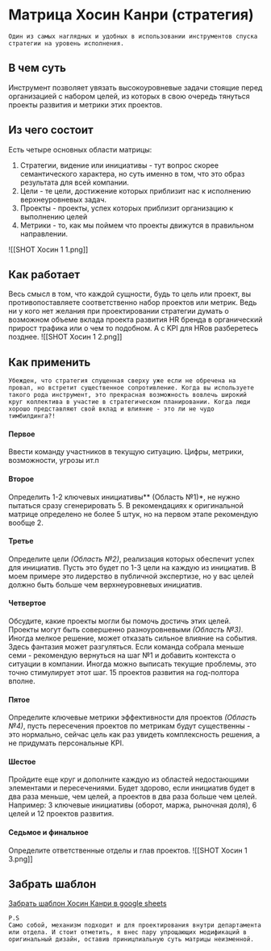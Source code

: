 
# Матрица Хосин Канри (стратегия)

```
Один из самых наглядных и удобных в использовании инструментов спуска стратегии на уровень исполнения.
```

## В чем суть
Инструмент позволяет увязать высокоуровневые задачи стоящие перед организацией с набором целей, из которых в свою очередь тянуться проекты развития и метрики этих проектов. 

## Из чего состоит
Есть четыре основных области матрицы:
1. Стратегии, видение или инициативы - тут вопрос скорее семантического характера, но суть именно в том, что это образ результата для всей компании. 
2. Цели - те цели, достижение которых приблизит нас к исполнению верхнеуровневых задач. 
3. Проекты - проекты, успех которых приблизит организацию к выполнению целей
4. Метрики - то, как мы поймем что проекты движутся в правильном направлении. 
   
![[SHOT Хосин 1 1.png]]

## Как работает
Весь смысл в том, что каждой сущности, будь то цель или проект, вы противопоставляете соответственно набор проектов или метрик. Ведь ни у кого нет желания при проектировании стратегии думать о возможном объеме вклада проекта развития HR бренда в органический прирост трафика или о чем то подобном. А с KPI для HRов разберетесь позднее.
![[SHOT Хосин 1 2.png]]
## Как применить

```
Убежден, что стратегия спущенная сверху уже если не обречена на провал, но встретит существенное сопротивление. Когда вы используете такого рода инструмент, это прекрасная возможность вовлечь широкий круг коллектива в участие в стратегическом планировании. Когда люди хорошо представляют свой вклад и влияние - это ли не чудо тимбилдинга?!
```

#### Первое
Ввести команду участников в текущую ситуацию. Цифры, метрики, возможности, угрозы ит.п
#### Второе
Определить 1-2 ключевых инициативы** (Область №1)*, не нужно пытаться сразу сгенерировать 5. В рекомендациях к оригинальной матрице определено не более 5 штук, но на первом этапе рекомендую вообще 2. 
#### Третье
Определите цели *(Область №2)*, реализация которых обеспечит успех для инициатив. Пусть это будет по 1-3 цели на каждую из инициатив. В моем примере это лидерство в публичной экспертизе, но у вас целей должно быть больше чем верхнеуровневых инициатив. 
#### Четвертое
Обсудите, какие проекты могли бы помочь достичь этих целей. Проекты могут быть совершенно разноуровневыми *(Область №3)*. Иногда мелкое решение, может отказать сильное влияние на события. Здесь фантазия может разгуляться. Если команда собрала меньше семи - рекомендую вернуться на шаг №1 и добавить контекста о ситуации в компании. Иногда можно выписать текущие проблемы, это точно стимулирует этот шаг. 15 проектов развития на год-полтора вполне. 
#### Пятое
Определите ключевые метрики эффективности для проектов *(Область №4)*, пусть пересечения проектов по метрикам будут существенны - это нормально, сейчас цель как раз увидеть комплексность решения, а не придумать персональные KPI. 
#### Шестое
Пройдите еще круг и дополните каждую из областей недостающими элементами и пересечениями. Будет здорово, если инициатив будет в два раза меньше, чем целей, а проектов в два раза больше чем целей. Например: 3 ключевые инициативы (оборот, маржа, рыночная доля), 6 целей и 12 проектов развития. 
#### Седьмое и финальное
Определите ответственные отделы и глав проектов. 
![[SHOT Хосин 1 3.png]]

## Забрать шаблон 
[Забрать шаблон Хосин Канри в google sheets](https://docs.google.com/spreadsheets/d/1bXtiQqKu4aAybjruWJKCEkcpa6qYCLsE7S4ahO7Zw8A/edit?usp=sharing)


```
P.S
Само собой, механизм подходит и для проектирования внутри департамента или отдела. И стоит отметить, я внес пару упрощающих модификаций в оригинальный дизайн, оставив приницпиальную суть матрицы неизменной. 
```
